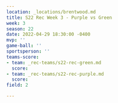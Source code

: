 ```yaml
---
location: _locations/brentwood.md
title: S22 Rec Week 3 - Purple vs Green
week: 3
season: 22
date: 2022-04-29 18:30:00 -0400
mvp: ''
game-ball: ''
sportsperson: ''
teams-score:
- team: _rec-teams/s22-rec-green.md
  score: 
- team: _rec-teams/s22-rec-purple.md
  score: 
field: 2

---
```

